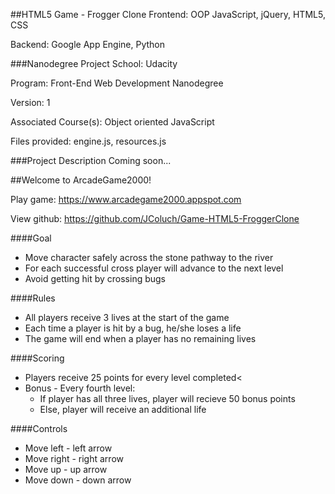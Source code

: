 ##HTML5 Game - Frogger Clone
Frontend: OOP JavaScript, jQuery, HTML5, CSS

Backend: Google App Engine, Python

###Nanodegree Project
School: Udacity

Program: Front-End Web Development Nanodegree

Version: 1

Associated Course(s): Object oriented JavaScript

Files provided: engine.js, resources.js

###Project Description
Coming soon...

##Welcome to ArcadeGame2000!

Play game: https://www.arcadegame2000.appspot.com

View github: https://github.com/JColuch/Game-HTML5-FroggerClone

####Goal
* Move character safely across the stone pathway to the river
* For each successful cross player will advance to the next level
* Avoid getting hit by crossing bugs

####Rules
* All players receive 3 lives at the start of the game
* Each time a player is hit by a bug, he/she loses a life
* The game will end when a player has no remaining lives

####Scoring
* Players receive 25 points for every level completed<
* Bonus - Every fourth level:
  * If player has all three lives, player will recieve 50 bonus points
  * Else, player will receive an additional life

####Controls
* Move left - left arrow
* Move right - right arrow
* Move up - up arrow
* Move down - down arrow
